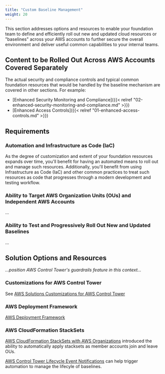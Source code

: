 ```yaml
---
title: "Custom Baseline Management"
weight: 20
---
```


This section addresses options and resources to enable your foundation team to define and efficiently roll out new and updated cloud resources or "baselines" across your AWS accounts to further secure the overall environment and deliver useful common capabilities to your internal teams. 

## Content to be Rolled Out Across AWS Accounts Covered Separately

The actual security and compliance controls and typical common foundation resources that would be handled by the baseline mechanism are covered in other sections. For example:
* [Enhanced Security Monitoring and Compliance]({{< relref "02-enhanced-security-monitoring-and-compliance.md" >}})
* [Enhanced Access Controls]({{< relref "01-enhanced-access-controls.md" >}})

## Requirements

### Automation and Infrastructure as Code (IaC)

As the degree of customization and extent of your foundation resources expands over time, you'll benefit for having an automated means to roll out and manage such resources.  Additionally, you'll benefit from using Infrastructure as Code (IaC) and other common practices to treat such resources as code that progresses through a modern development and testing workflow.

### Ability to Target AWS Organization Units (OUs) and Independent AWS Accounts

...

### Ability to Test and Progressively Roll Out New and Updated Baselines

...

## Solution Options and Resources

*...position AWS Control Tower's guardrails feature in this context...*

### Customizations for AWS Control Tower

See [AWS Solutions Customizations for AWS Control Tower](https://aws.amazon.com/solutions/customizations-for-aws-control-tower/)

### AWS Deployment Framework

[AWS Deployment Framework](https://github.com/awslabs/aws-deployment-framework/)

### AWS CloudFormation StackSets

[AWS CloudFormation StackSets with AWS Organizations](https://aws.amazon.com/blogs/aws/new-use-aws-cloudformation-stacksets-for-multiple-accounts-in-an-aws-organization/) introduced the ability to automatically apply stacksets as member accounts join and leave OUs.

[AWS Control Tower Lifecycle Event Notifications](https://aws.amazon.com/about-aws/whats-new/2020/01/aws-control-tower-introduces-lifecycle-event-notifications/) can help trigger automation to manage the lifecyle of baselines.